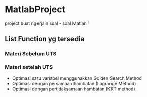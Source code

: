 # MatlabProject 

project buat ngerjain soal - soal Matlan 1

## List Function yg tersedia

### Materi Sebelum UTS

### Materi setelah UTS
- Optimasi satu variabel menggunakkan Golden Search Method 
- Optimasi dengan persamaan hambatan (Lagrange Method)
- Optimasi dengan pertidaksamaan hambatan (KKT method) 
